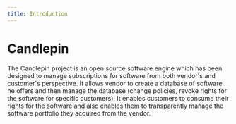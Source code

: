 ```yaml
---
title: Introduction
---
```

# Candlepin
The Candlepin project is an open source software engine which has been designed
to manage subscriptions for software from both vendor's and customer's perspective. It allows vendor to create a database of software he offers and then manage the database (change policies, revoke rights for the software for specific customers). It enables customers to consume their rights for the software and also enables them to transparently manage the software portfolio they acquired from the vendor.
